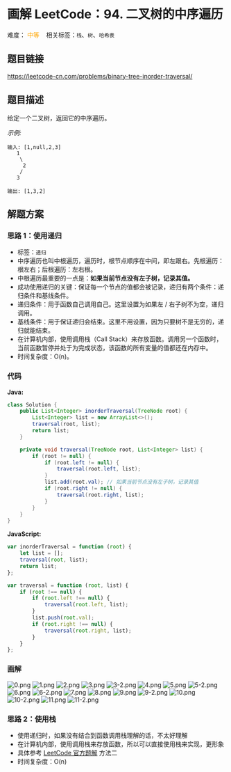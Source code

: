 # 画解 LeetCode：94. 二叉树的中序遍历 
难度：<span style="color: orange"> 中等 </span>  &nbsp;&nbsp; 相关标签：`栈`、`树`、`哈希表`

## 题目链接
https://leetcode-cn.com/problems/binary-tree-inorder-traversal/
## 题目描述
给定一个二叉树，返回它的中序遍历。

<!--more-->

*示例:*
```
输入: [1,null,2,3]
   1
    \
     2
    /
   3
 
输出: [1,3,2]
```

## 解题方案

### 思路 1：使用递归
* 标签：` 递归 `
* 中序遍历也叫中根遍历，遍历时，根节点顺序在中间，即左跟右。先根遍历：根左右；后根遍历：左右根。
* 中根遍历最重要的一点是：**如果当前节点没有左子树，记录其值。**
* 成功使用递归的关键：保证每一个节点的值都会被记录，递归有两个条件：递归条件和基线条件。
* 递归条件：用于函数自己调用自己。这里设置为如果左 / 右子树不为空，递归调用。
* 基线条件：用于保证递归会结束。这里不用设置，因为只要树不是无穷的，递归就能结束。
* 在计算机内部，使用调用栈（Call Stack）来存放函数。调用另一个函数时，当前函数暂停并处于为完成状态，该函数的所有变量的值都还在内存中。
* 时间复杂度：O(n)。

<!--more-->
### 代码
**Java:**
```Java
class Solution {
    public List<Integer> inorderTraversal(TreeNode root) {
        List<Integer> list = new ArrayList<>();
        traversal(root, list);
        return list;
    }

    private void traversal(TreeNode root, List<Integer> list) {
        if (root != null) {
            if (root.left != null) {
                traversal(root.left, list);
            }
            list.add(root.val); // 如果当前节点没有左子树，记录其值
            if (root.right != null) {
                traversal(root.right, list);
            }
        }
    }
}
```
**JavaScript:**
```JavaScript
var inorderTraversal = function (root) {
    let list = [];
    traversal(root, list);
    return list;
};

var traversal = function (root, list) {
    if (root !== null) {
        if (root.left !== null) {
            traversal(root.left, list);
        }
        list.push(root.val);
        if (root.right !== null) {
            traversal(root.right, list);
        }
    }
};
```
### 画解

![0.png](https://i.loli.net/2019/07/31/5d4118fb88ca369094.png)
![1.png](https://i.loli.net/2019/07/31/5d414580b362b19968.png)
![2.png](https://i.loli.net/2019/07/31/5d414580c348999745.png)
![3.png](https://i.loli.net/2019/07/31/5d4145811d36261783.png)
![3-2.png](https://i.loli.net/2019/07/31/5d414581400b071425.png)
![4.png](https://i.loli.net/2019/07/31/5d41458137c4f81330.png)
![5.png](https://i.loli.net/2019/07/31/5d4145812b16e80085.png)
![5-2.png](https://i.loli.net/2019/07/31/5d4145812170644202.png)
![6.png](https://i.loli.net/2019/07/31/5d411826130ee29257.png)
![6-2.png](https://i.loli.net/2019/07/31/5d41463a0026d65775.png)
![7.png](https://i.loli.net/2019/07/31/5d4117312f45789178.png)
![8.png](https://i.loli.net/2019/07/31/5d4117318c87d83044.png)
![9.png](https://i.loli.net/2019/07/31/5d4117319a98464594.png)
![9-2.png](https://i.loli.net/2019/07/31/5d411731a23da11255.png)
![10.png](https://i.loli.net/2019/07/31/5d411731ce3aa71196.png)
![10-2.png](https://i.loli.net/2019/07/31/5d411731d477540833.png)
![11.png](https://i.loli.net/2019/07/31/5d41173141bc991816.png)
![11-2.png](https://i.loli.net/2019/07/31/5d411731b86dd47320.png)


### 思路 2：使用栈
* 使用递归时，如果没有结合到函数调用栈理解的话，不太好理解
* 在计算机内部，使用调用栈来存放函数，所以可以直接使用栈来实现，更形象
* 具体参考 [LeetCode 官方题解](https://leetcode-cn.com/problems/binary-tree-inorder-traversal/solution/er-cha-shu-de-zhong-xu-bian-li-by-leetcode/) 方法二
* 时间复杂度：O(n)